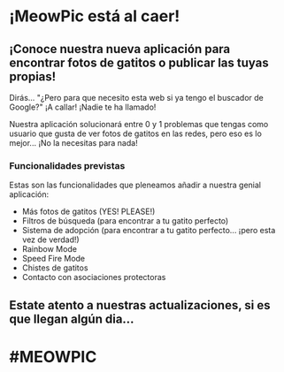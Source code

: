 # ¡MeowPic está al caer!

## ¡Conoce nuestra nueva aplicación para encontrar fotos de gatitos o publicar las tuyas propias!

Dirás... "¿Pero para que necesito esta web si ya tengo el buscador de Google?"
¡A callar! ¡Nadie te ha llamado!

Nuestra aplicación solucionará entre 0 y 1 problemas que tengas como usuario que gusta de ver fotos  de gatitos en las redes, pero eso es lo mejor... ¡No la necesitas para nada!

### Funcionalidades previstas

Estas son las funcionalidades que pleneamos añadir a nuestra genial aplicación:

- Más fotos de gatitos (YES! PLEASE!)
- Filtros de búsqueda (para encontrar a tu gatito perfecto)
- Sistema de adopción (para encontrar a tu gatito perfecto... ¡pero esta vez de verdad!)
- Rainbow Mode
- Speed Fire Mode
- Chistes de gatitos
- Contacto con asociaciones protectoras

## Estate atento a nuestras actualizaciones, si es que llegan algún dia...

# #MEOWPIC
